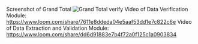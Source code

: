 Screenshot of Grand Total ![Grand Total verify](https://github.com/anushkagarg/AssessmentLoop/assets/26599693/154a3606-ce12-4fee-94da-a668600424be)
Video of Data Verification Module: https://www.loom.com/share/7611e8ddeda04e5aaf53dd1e7c822c6e
Video of Data Extraction and Validation Module: https://www.loom.com/share/dd6d91883e7b4f72a0f125c1a0903834
